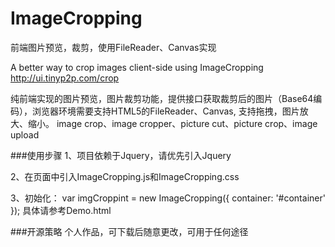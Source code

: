 # ImageCropping
前端图片预览，裁剪，使用FileReader、Canvas实现

A better way to crop images client-side using ImageCropping http://ui.tinyp2p.com/crop

纯前端实现的图片预览，图片裁剪功能，提供接口获取裁剪后的图片（Base64编码），浏览器环境需要支持HTML5的FileReader、Canvas, 支持拖拽，图片放大、缩小。 image crop、image cropper、picture cut、picture crop、image upload

###使用步骤
1、项目依赖于Jquery，请优先引入Jquery

2、在页面中引入ImageCropping.js和ImageCropping.css

3、初始化：
   var imgCroppint = new ImageCropping({
      container: '#container'
   });
具体请参考Demo.html


###开源策略
个人作品，可下载后随意更改，可用于任何途径


